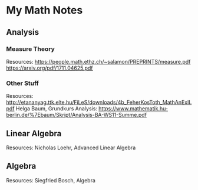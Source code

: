 # My Math Notes
## Analysis
### Measure Theory
Resources:
https://people.math.ethz.ch/~salamon/PREPRINTS/measure.pdf
https://arxiv.org/pdf/1711.04625.pdf

### Other Stuff
Resources:
http://etananyag.ttk.elte.hu/FiLeS/downloads/4b_FeherKosToth_MathAnExII.pdf
Helga Baum, Grundkurs Analysis: https://www.mathematik.hu-berlin.de/%7Ebaum/Skript/Analysis-BA-WS11-Summe.pdf

## Linear Algebra
Resources:
Nicholas Loehr, Advanced Linear Algebra

## Algebra
Resources:
Siegfried Bosch, Algebra
